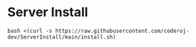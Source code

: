 # Server Install

`bash <(curl -s https://raw.githubusercontent.com/coderoj-dev/ServerInstall/main/install.sh)`
